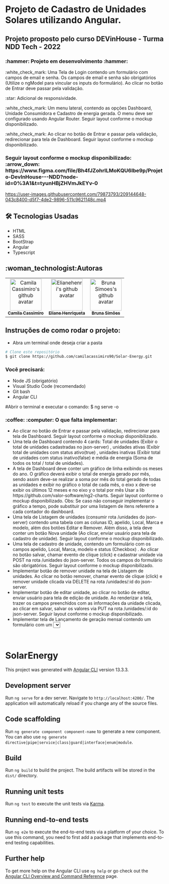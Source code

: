 <h1>Projeto de Cadastro de Unidades Solares utilizando Angular.</h1>
<h2>Projeto proposto pelo curso DEVinHouse - Turma NDD Tech - 2022</h2>

<h3>:hammer: Projeto em desenvolvimento :hammer: </h3>

<p>:white_check_mark: Uma Tela de Login contendo um formulário com campos de email e senha. Os campos
de email e senha são obrigatórios (Utilize o ngModel para vincular os inputs do formulário).
Ao clicar no botão de Entrar deve passar pela validação.</p>
<p>:star: Adicional de responsividade. </p>

<p>:white_check_mark: Um menu lateral, contendo as opções Dashboard, Unidade Consumidora e Cadastro de energia gerada. O menu deve ser configurado usando Angular Router. Seguir layout conforme o mockup disponibilizado.</p>

<p>:white_check_mark: Ao clicar no botão de Entrar e passar pela validação, redirecionar para tela de Dashboard. Seguir layout conforme o mockup disponibilizado.</p>


<h3>Seguir layout conforme o mockup disponibilizado: :arrow_down: https://www.figma.com/file/Bh4fJZohrlLMoKQU6lbe9p/Projeto-DevInHouse---NDD?node-id=0%3A1&t=tyunHBjZHVmJkEYv-0</h3>

https://user-images.githubusercontent.com/79873793/209144648-043c8400-d5f7-4de2-9896-511c9621148c.mp4

<h2>🛠️ Tecnologias Usadas</h2>  
<ul>
   <li>HTML</li>
   <li>SASS</li>
   <li>BootStrap</li>
   <li>Angular</li>
   <li>Typescript</li>
</ul>

<h2>:woman_technologist:Autoras</h2>

<table>
  <tbody>
   <tr>
    <td align="center">
        <a href="https://github.com/camilacassimiro90">
          <img src="https://github.com/camilacassimiro90.png" width="100px;" alt="Camila Cassimiro's github avatar"/>
            <br />
          <sub><b>Camila Cassimiro</b></sub>
        </a>
      </td>
    <td align="center">
        <a href="https://github.com/Elianehenri">
          <img src="https://github.com/Elianehenri.png" width="100px;" alt="Elianehenri's github avatar"/>
            <br />
          <sub><b>Eliane Henriqueta</b></sub>
        </a>
    </td>
    <td align="center">
        <a href="https://github.com/hibrunasimoes">
          <img src="https://github.com/hibrunasimoes.png" width="100px;" alt="Bruna Simoes's github avatar"/>
            <br />
          <sub><b>Bruna Simões</b></sub>
        </a>
      </td>
   </tr>
  </tbody>
</table>


<h2>Instruções de como rodar o projeto:</h2>

<ul>
    <li>Abra um terminal onde deseja criar a pasta</li>
</ul>

```bash
# Clone este repositório
$ git clone https://github.com/camilacassimiro90/Solar-Energy.git
```

### Você precisará:

<ul>
    <li>Node JS (obrigatório)</li>
    <li>Visual Studio Code (recomendado)</li>
    <li>Git bash </li>
    <li>Angular CLI</li>
</ul>

#Abrir o terminal e executar o comando:
$ ng serve -o

<h3>:coffee: :computer: O que falta implementar:</h3>

<ul>
<li>Ao clicar no botão de Entrar e passar pela validação, redirecionar para tela de Dashboard. Seguir layout conforme o mockup disponibilizado.</li>

<li>Uma tela de Dashboard contendo 4 cards: Total de unidades (Exibir o total de unidades cadastradas no json-server) , unidades ativas (Exibir total de unidades com status ativo(true) , unidades inativas (Exibir total de unidades com status inativo(false)  e média de energia (Soma de todos os total / total de unidades).</li>

<li>A tela  de Dashboard deve conter um gráfico de linha exibindo os meses do ano. O gráfico deverá exibir o total de energia gerado por mês, sendo assim deve-se realizar a soma por mês do total gerado de todas as unidades e exibir no gráfico o total de cada mẽs, o eixo x deve-se exibir os últimos 12 meses e no eixo y o total por mês  Usar a lib https://github.com/valor-software/ng2-charts. Seguir layout conforme o mockup disponibilizado. Obs: Se caso não conseguir implementar o gráfico a tempo, pode substituir por uma listagem de itens referente a cada contador do dashboard.</li>

<li>Uma tela de Listagem de unidades (consumir rota /unidades do json-server) contendo uma tabela com as colunas ID, apelido, Local, Marca e modelo, além dos botões Editar e Remover. Além disso, a tela deve conter um botão Nova unidade (Ao clicar, enviar usuário para tela de cadastro de unidade). Seguir layout conforme o mockup disponibilizado.</li>

<li>Uma tela de cadastro de unidade, contendo um formulário com os campos apelido, Local, Marca, modelo e status (Checkbox) . Ao clicar no botão salvar, chamar evento de clique (click) e cadastrar unidade via POST na rota /unidades do json-server. Todos os campos do formulário são obrigatórios. Seguir layout conforme o mockup disponibilizado.</li>

<li>Implementar botão de remover unidade na tela de Listagem de unidades. Ao clicar no botão remover, chamar evento de clique (click) e remover unidade clicada via DELETE na rota /unidades/:id do json-server.</li>

<li>Implementar botão de editar unidade, ao clicar no botão de editar, enviar usuário para tela de edição de unidade. Ao renderizar a tela, trazer os campos preenchidos com as informações da unidade clicada, ao clicar em salvar, salvar os valores via PUT na rota /unidades/:id do json-server. Seguir layout conforme o mockup disponibilizado.</li>

<li>Implementar tela de Lançamento de geração mensal contendo um formulário com um <Select/> (listando como opção as unidades já cadastradas consumindo do json-serve e listando com o ngFor), um campo de data e um campo de total kw gerado (aceita somente números). Ao clicar em salvar, chamar evento de clique (click) e cadastre valores via POST</li>
</ul>

<br>

# SolarEnergy

This project was generated with [Angular CLI](https://github.com/angular/angular-cli) version 13.3.3.

## Development server

Run `ng serve` for a dev server. Navigate to `http://localhost:4200/`. The application will automatically reload if you change any of the source files.

## Code scaffolding

Run `ng generate component component-name` to generate a new component. You can also use `ng generate directive|pipe|service|class|guard|interface|enum|module`.

## Build

Run `ng build` to build the project. The build artifacts will be stored in the `dist/` directory.

## Running unit tests

Run `ng test` to execute the unit tests via [Karma](https://karma-runner.github.io).

## Running end-to-end tests

Run `ng e2e` to execute the end-to-end tests via a platform of your choice. To use this command, you need to first add a package that implements end-to-end testing capabilities.

## Further help

To get more help on the Angular CLI use `ng help` or go check out the [Angular CLI Overview and Command Reference](https://angular.io/cli) page.
